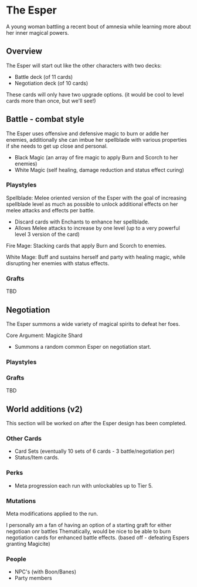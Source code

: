 # The Esper
A young woman battling a recent bout of amnesia while learning more about her inner magical powers.				

## Overview
The Esper will start out like the other characters with two decks:
- Battle deck (of 11 cards)
- Negotiation deck (of 10 cards)

These cards will only have two upgrade options. (it would be cool to level cards more than once, but we'll see!)

## Battle - combat style
The Esper uses offensive and defensive magic to burn or addle her enemies, additionally she can imbue her spellblade with various properties if she needs to get up close
and personal.
- Black Magic (an array of fire magic to apply Burn and Scorch to her enemies)
- White Magic (self healing, damage reduction and status effect curing)

### Playstyles
Spellblade: Melee oriented version of the Esper with the goal of increasing spellblade level as much as possible to unlock additional effects on her melee
attacks and effects per battle. 
- Discard cards with Enchants to enhance her spellblade.
- Allows Melee attacks to increase by one level (up to a very powerful level 3 version of the card)


Fire Mage: Stacking cards that apply Burn and Scorch to enemies.

White Mage: Buff and sustains herself and party with healing magic, while disrupting her enemies with status effects.


### Grafts
TBD

## Negotiation
The Esper summons a wide variety of magical spirits to defeat her foes.

Core Argument: Magicite Shard
- Summons a random common Esper on negotiation start.

### Playstyles

### Grafts
TBD

## World additions (v2)
This section will be worked on after the Esper design has been completed.

### Other Cards
- Card Sets (eventually 10 sets of 6 cards - 3 battle/negotiation per)
- Status/Item cards.

### Perks
- Meta progression each run with unlockables up to Tier 5.

### Mutations
Meta modifications applied to the run.

I personally am a fan of having an option of a starting graft for either negotioan onr battles
Thematically, would be nice to be able to burn negotiation cards for enhanced battle effects. (based off - defeating Espers granting Magicite)

### People
- NPC's (with Boon/Banes)
- Party members
